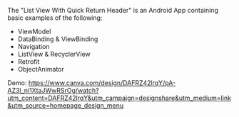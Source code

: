 The "List View With Quick Return Header" is an Android App containing basic examples of the following:
* ViewModel
* DataBinding & ViewBinding
* Navigation
* ListView & RecyclerView
* Retrofit
* ObjectAnimator

Demo: https://www.canva.com/design/DAFRZ42lrqY/pA-AZ3l_ni1XtaJWwRSrOg/watch?utm_content=DAFRZ42lrqY&utm_campaign=designshare&utm_medium=link&utm_source=homepage_design_menu
